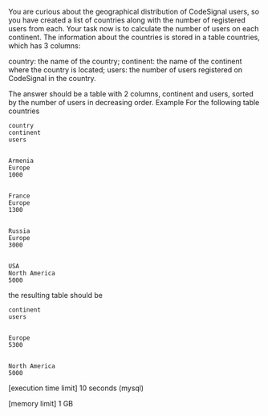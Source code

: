 You are curious about the geographical distribution of CodeSignal users, so you have created a list of countries along with the number of registered users from each. Your task now is to calculate the number of users on each continent.
The information about the countries is stored in a table countries, which has 3 columns:

country: the name of the country;
continent: the name of the continent where the country is located;
users: the number of users registered on CodeSignal in the country.

The answer should be a table with 2 columns, continent and users, sorted by the number of users in decreasing order.
Example
For the following table countries

  
    country
    continent
    users
  
  
    Armenia
    Europe
    1000
  
  
    France
    Europe
    1300
  
  
    Russia
    Europe
    3000
  
  
    USA
    North America
    5000
  

the resulting table should be

  
    continent
    users
  
  
    Europe
    5300
  
  
    North America
    5000
  



[execution time limit] 10 seconds (mysql)


[memory limit] 1 GB


